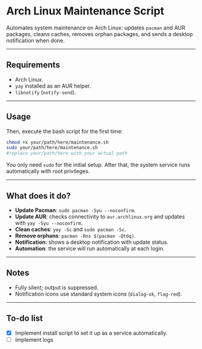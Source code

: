 # Arch Linux Maintenance Script

Automates system maintenance on Arch Linux: updates `pacman` and AUR packages, cleans caches, removes orphan packages, and sends a desktop notification when done.

---

## Requirements

* Arch Linux.
* `yay` installed as an AUR helper.
* `libnotify` (`notify-send`).

---

## Usage

Then, execute the bash script for the first time:
```bash
chmod +x your/path/here/maintenance.sh
sudo your/path/here/maintenance.sh
#replace your/path/here with your actual path
```
You only need `sudo` for the initial setup. After that, the system service runs automatically with root privileges.

---

## What does it do?

* **Update Pacman**: `sudo pacman -Syu --noconfirm`.
* **Update AUR**: checks connectivity to `aur.archlinux.org` and updates with `yay -Syu --noconfirm`.
* **Clean caches**: `yay -Sc` and `sudo pacman -Sc`.
* **Remove orphans**: `pacman -Rns $(pacman -Qtdq)`.
* **Notification**: shows a desktop notification with update status.
* **Automation**: the service will run automatically at each login.
---
## Notes

* Fully silent; output is suppressed.
* Notification icons use standard system icons (`dialog-ok`, `flag-red`).

---
## To-do list
- [x] Implement install script to set it up as a service automatically.
- [ ] Implement logs
